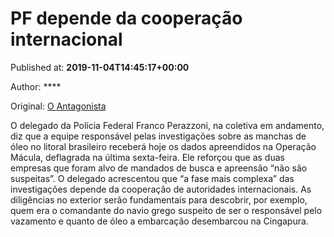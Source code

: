 
# PF depende da cooperação internacional

Published at: **2019-11-04T14:45:17+00:00**

Author: ****

Original: [O Antagonista](https://www.oantagonista.com/brasil/pf-depende-da-cooperacao-internacional/)

O delegado da Polícia Federal Franco Perazzoni, na coletiva em andamento, diz que a equipe responsável pelas investigações sobre as manchas de óleo no litoral brasileiro receberá hoje os dados apreendidos na Operação Mácula, deflagrada na última sexta-feira.
Ele reforçou que as duas empresas que foram alvo de mandados de busca e apreensão “não são suspeitas”.
O delegado acrescentou que “a fase mais complexa” das investigações depende da cooperação de autoridades internacionais.
As diligências no exterior serão fundamentais para descobrir, por exemplo, quem era o comandante do navio grego suspeito de ser o responsável pelo vazamento e quanto de óleo a embarcação desembarcou na Cingapura.
